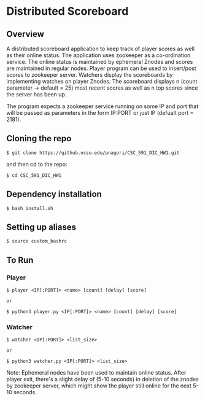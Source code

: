 # Distributed Scoreboard
## Overview

A distributed scoreboard application to keep track of player scores as well as their online status. The application uses zookeeper as a co-ordination service. The online status is maintained by ephemeral Znodes and scores are maintained in regular nodes. Player program can be used to insert/post scores to zookeeper server. Watchers display the scoreboards by implementing watches on player Znodes. The scoreboard displays n (count parameter -> default = 25) most recent scores as well as n top scores since the server has been up. 

The program expects a zookeeper service running on some IP and port that will be passed as parameters in the form IP:PORT or just IP (defualt port = 2181).


## Cloning the repo

    $ git clone https://github.ncsu.edu/pnagori/CSC_591_DIC_HW1.git

and then cd to the repo:

    $ cd CSC_591_DIC_HW1

## Dependency installation

    $ bash install.sh

## Setting up aliases

    $ source custom_bashrc

## To Run

### Player
    
    $ player <IP[:PORT]> <name> [count] [delay] [score]
   
    or
   
    $ python3 player.py <IP[:PORT]> <name> [count] [delay] [score]
    
### Watcher

    $ watcher <IP[:PORT]> <list_size>
    
    or
    
    $ python3 watcher.py <IP[:PORT]> <list_size>

Note: Ephemeral nodes have been used to maintain online status. After player exit, there's a slight delay of (5-10 seconds) in deletion of the znodes by zookeeper server, which might show the player still online for the next 5-10 seconds.

